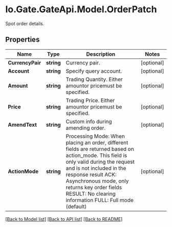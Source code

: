 
# Io.Gate.GateApi.Model.OrderPatch

Spot order details.

## Properties

Name | Type | Description | Notes
------------ | ------------- | ------------- | -------------
**CurrencyPair** | **string** | Currency pair. | [optional] 
**Account** | **string** | Specify query account. | [optional] 
**Amount** | **string** | Trading Quantity. Either amountor pricemust be specified. | [optional] 
**Price** | **string** | Trading Price. Either amountor pricemust be specified. | [optional] 
**AmendText** | **string** | Custom info during amending order. | [optional] 
**ActionMode** | **string** | Processing Mode: When placing an order, different fields are returned based on action_mode. This field is only valid during the request and is not included in the response result ACK: Asynchronous mode, only returns key order fields RESULT: No clearing information FULL: Full mode (default) | [optional] 

[[Back to Model list]](../README.md#documentation-for-models)
[[Back to API list]](../README.md#documentation-for-api-endpoints)
[[Back to README]](../README.md)
